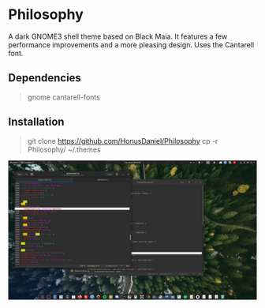 # Philosophy
A dark GNOME3 shell theme based on Black Maia. It features a few performance improvements and a more pleasing design. Uses the Cantarell font.

## Dependencies
> gnome
> cantarell-fonts
## Installation
> git clone https://github.com/HonusDaniel/Philosophy
> cp -r Philosophy/ ~/.themes


![](Philosophy.jpg)
